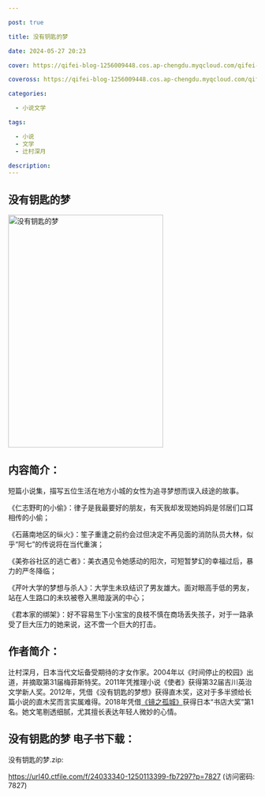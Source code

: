 ```yaml
---

post: true

title: 没有钥匙的梦

date: 2024-05-27 20:23

cover: https://qifei-blog-1256009448.cos.ap-chengdu.myqcloud.com/qifei-blog/661528be68eb9357135e8175.jpg

coveross: https://qifei-blog-1256009448.cos.ap-chengdu.myqcloud.com/qifei-blog/661528be68eb9357135e8175.jpg

categories:

  - 小说文学

tags:

  - 小说
  - 文学
  - 辻村深月

description:
---
```


## 没有钥匙的梦
<img alt="没有钥匙的梦 " class="aligncenter loading" data-was-processed="true" decoding="async" fetchpriority="high" height="471" src="https://qifei-blog-1256009448.cos.ap-chengdu.myqcloud.com/qifei-blog/661528be68eb9357135e8175.jpg " style="cursor: zoom-in;" width="314"/>

## 内容简介：

短篇小说集，描写五位生活在地方小城的女性为追寻梦想而误入歧途的故事。

《仁志野町的小偷》：律子是我最要好的朋友，有天我却发现她妈妈是邻居们口耳相传的小偷；

《石蕗南地区的纵火》：笙子重逢之前约会过但决定不再见面的消防队员大林，似乎“阿七”的传说将在当代重演；

《美弥谷社区的逃亡者》：美衣遇见令她感动的阳次，可短暂梦幻的幸福过后，暴力的严冬降临；

《芹叶大学的梦想与杀人》：大学生未玖结识了男友雄大。面对眼高手低的男友，站在人生路口的未玖被卷入黑暗漩涡的中心；

《君本家的绑架》：好不容易生下小宝宝的良枝不慎在商场丢失孩子，对于一路承受了巨大压力的她来说，这不啻一个巨大的打击。

## 作者简介：

辻村深月，日本当代文坛备受期待的才女作家。2004年以《时间停止的校园》出道，并摘取第31届梅菲斯特奖。2011年凭推理小说《使者》获得第32届吉川英治文学新人奖。2012年，凭借《没有钥匙的梦想》获得直木奖，这对于多半颁给长篇小说的直木奖而言实属难得。2018年凭借<a href="https://www.huibooks.com/13820.html">《镜之孤城》</a>获得日本“书店大奖”第1名。她文笔剔透细腻，尤其擅长表达年轻人微妙的心情。

## 没有钥匙的梦 电子书下载：
没有钥匙的梦.zip: 

https://url40.ctfile.com/f/24033340-1250113399-fb7297?p=7827 (访问密码: 7827)
